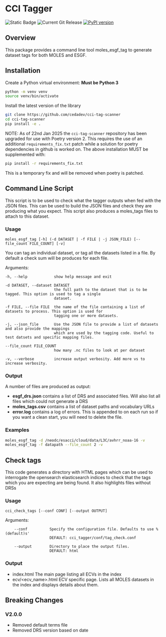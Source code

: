 # CCI Tagger

![Static Badge](https://img.shields.io/badge/cci%20tagger%20workflow-8AD6F6)
![Current Git Release](https://img.shields.io/github/v/release/cedadev/cci-tag-scanner)
[![PyPI version](https://badge.fury.io/py/cci-tag-scanner.svg)](https://pypi.python.org/pypi/cci-tag-scanner/)

## Overview

This package provides a command line tool moles_esgf_tag to generate dataset
tags for both MOLES and ESGF.

## Installation

Create a Python virtual environment:
**Must be Python 3**

```bash
python -m venv venv
source venv/bin/activate
```

Install the latest version of the library

```bash
git clone https://github.com/cedadev/cci-tag-scanner
cd cci-tag-scanner
pip install -e .
```

NOTE: As of 22nd Jan 2025 the `cci-tag-scanner` repository has been upgraded for use with Poetry version 2. This requires the use of an additional `requirements_fix.txt` patch while a solution for poetry dependencies in github is worked on. The above installation MUST be supplemented with:

```bash
pip install -r requirements_fix.txt
```
This is a temporary fix and will be removed when poetry is patched.

## Command Line Script

This script is to be used to check what the tagger outputs when fed with the JSON files. This can be used to build the JSON files and
check they are producing what you expect. This script also produces a moles_tags files to attach to this dataset.

### Usage

```
moles_esgf_tag [-h] (-d DATASET | -f FILE | -j JSON_FILE) [--file_count FILE_COUNT] [-v]
```

You can tag an individual dataset, or tag all the datasets listed in a file. By default a check sum will be produces for each file.

Arguments:

    -h, --help            show help message and exit

    -d DATASET, --dataset DATASET
                          the full path to the dataset that is to be tagged. This option is used to tag a single
                          dataset.

    -f FILE, --file FILE  the name of the file containing a list of datasets to process. This option is used for
                          tagging one or more datasets.

    -j, --json_file       Use the JSON file to provide a list of datasets and also provide the mappings
                          which are used by the tagging code. Useful to test datsets and specific mapping files.

    --file_count FILE_COUNT
                          how many .nc files to look at per dataset

    -v, --verbose         increase output verbosity. Add more vs to increase verbosity.


### Output

A number of files are produced as output:
*  __esgf_drs.json__ contains a list of DRS and associated files. Will also list all files which could not generate a DRS
*  __moles_tags.csv__ contains a list of dataset paths and vocabulary URLs
*  __error.log__ contains a log of errors. This is appended to on each run so if you want a clean start, you will need to delete the file.

### Examples

```bash
moles_esgf_tag -d /neodc/esacci/cloud/data/L3C/avhrr_noaa-16 -v
moles_esgf_tag -f datapath --file_count 2 -v
```

## Check tags

This code generates a directory with HTML pages which can be used to interrogate the opensearch elasticsearch indices to check that
the tags which you are expecting are being found. It also highlights files without DRSs

### Usage

```
cci_check_tags [--conf CONF] [--output OUTPUT]
```

Arguments:

        --conf          Specify the configuration file. Defaults to use %(default)s' 
                        DEFAULT: cci_tagger/conf/tag_check.conf
                        
        --output        Directory to place the output files.
                        DEFAULT: html 

### Output

* index.html            The main page listing all ECVs in the index
* ecv/<ecv_name>.html   ECV specific page. Lists all MOLES datasets in the index and displays details about them.

## Breaking Changes

### V2.0.0
- Removed default terms file
- Removed DRS version based on date

